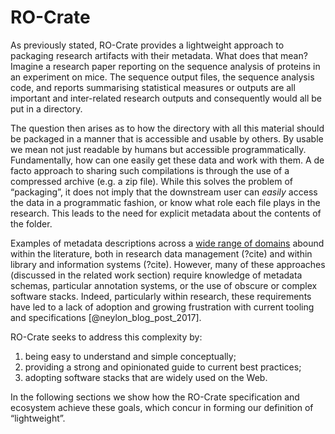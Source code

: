 # RO-Crate

As previously stated, RO-Crate provides a lightweight approach to packaging research artifacts with their metadata. What does that mean? Imagine a research paper reporting on the sequence analysis of proteins in an experiment on mice. The sequence output files, the sequence analysis code, and reports summarising statistical measures or outputs are all important and inter-related research outputs and consequently would all be put in a directory. 

The question then arises as to how the directory with all this material should be packaged in a manner that is accessible and usable by others. By usable we mean not just readable by humans but accessible programmatically. Fundamentally, how can one easily get these data and work with them. A de facto approach to sharing such compilations is through the use of a compressed archive (e.g. a zip file). While this solves the problem of “packaging”, it does not imply that the downstream user can _easily_ access the data in a programmatic fashion, or know what role each file plays in the research. This leads to the need for explicit metadata about the contents of the folder.

Examples of metadata descriptions across a [wide range of domains](https://rdamsc.bath.ac.uk/scheme-index) abound within the literature, both in research data management (?cite) and within library and information systems (?cite). However, many of these approaches (discussed in the related work section) require knowledge of metadata schemas, particular annotation systems, or the use of obscure or complex software stacks. Indeed, particularly within research, these requirements have led to a lack of adoption and growing  frustration with current tooling and specifications [@neylon_blog_post_2017].

RO-Crate seeks to address this complexity by:

1. being easy to understand and simple conceptually;
2. providing a strong and opinionated guide to current best practices;
3. adopting software stacks that are widely used on the Web.

In the following sections we show how the RO-Crate specification and ecosystem achieve these goals, which concur in forming our definition of “lightweight”.  

